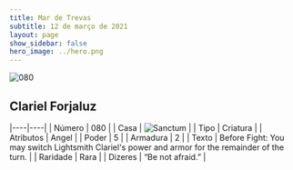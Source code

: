 ```yaml
---
title: Mar de Trevas
subtitle: 12 de março de 2021
layout: page
show_sidebar: false
hero_image: ../hero.png
---
```


![080](https://cdn.keyforgegame.com/media/card_front/pt/496_080_7PXVP6897R55_pt.png)

## Clariel Forjaluz

|----|----|
| Número | 080 |
| Casa | ![Sanctum](https://archonarcana.com/images/thumb/c/c7/Sanctum.png/22px-Sanctum.png "Santuário") |
| Tipo | Criatura |
| Atributos | Angel |
| Poder | 5 |
| Armadura | 2 |
| Texto | Before Fight: You may switch Lightsmith Clariel's power and armor for the remainder of the turn. |
| Raridade | Rara |
| Dizeres | “Be not afraid.” |
